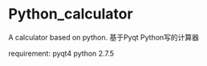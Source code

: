 Python_calculator
=================

A calculator based on python.
基于Pyqt
Python写的计算器

requirement:
pyqt4
python 2.7.5
